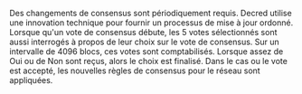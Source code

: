 Des changements de consensus sont périodiquement requis.  Decred utilise une innovation technique pour fournir un processus de mise à jour ordonné.  Lorsque qu'un vote de consensus débute, les 5 votes sélectionnés sont aussi interrogés à propos de leur choix sur le vote de consensus. Sur un intervalle de 4096 blocs, ces votes sont comptabilisés. Lorsque assez de Oui ou de Non sont reçus, alors le choix est finalisé. Dans le cas ou le vote est accepté, les nouvelles règles de consensus pour le réseau sont appliquées.
